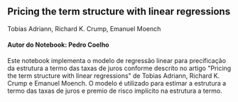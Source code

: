 ## Pricing the term structure with linear regressions

Tobias Adriann, Richard K. Crump, Emanuel Moench

#### Autor do Notebook: Pedro Coelho

Este notebook implementa o modelo de regressão linear para precificação da estrutura a termo das taxas de juros conforme descrito no artigo "Pricing the term structure with linear regressions" de Tobias Adriann, Richard K. Crump e Emanuel Moench. O modelo é utilizado para estimar a estrutura a termo das taxas de juros e premio de risco implícito na estrutura a termo.
